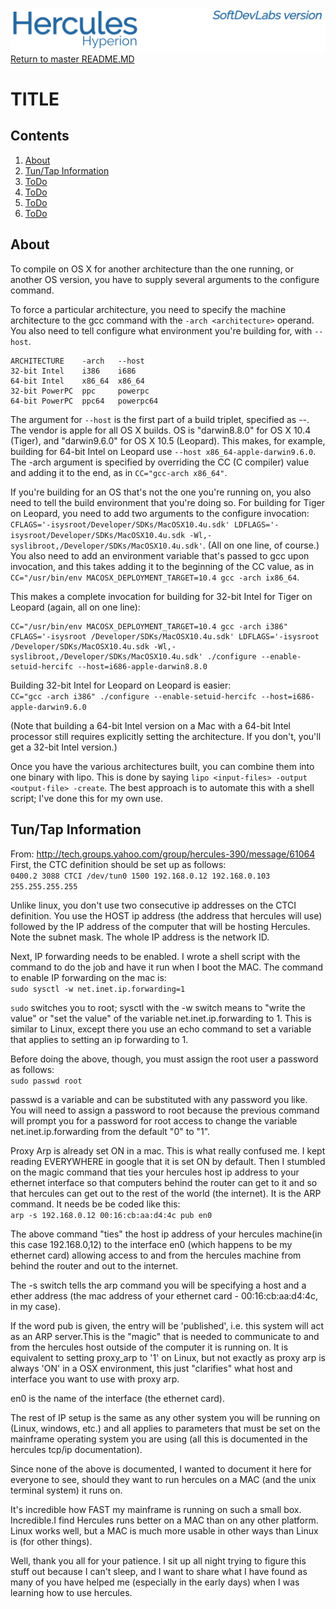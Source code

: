 ![test image](images/image_header_herculeshyperionSDL.png)
[Return to master README.MD](/README.md)

# TITLE
## Contents
1. [About](#About)
2. [Tun/Tap Information](#Tun/Tap-Information)
3. [ToDo](#ToDo)
4. [ToDo](#ToDo)
5. [ToDo](#ToDo)
6. [ToDo](#ToDo)

## About
To compile on OS X for another architecture than the one running, or another OS version, you have to supply several arguments to the configure command.

To force a particular architecture, you need to specify the machine architecture to the gcc command with the `-arch <architecture>` operand. You also need to tell configure what environment you're building for, with `--host`.

```
ARCHITECTURE    -arch   --host
32-bit Intel    i386    i686
64-bit Intel    x86_64  x86_64
32-bit PowerPC  ppc     powerpc
64-bit PowerPC  ppc64   powerpc64
```

The argument for `--host` is the first part of a build triplet, specified as <architecture>-<vendor>-<OS>. The vendor is apple for all OS X builds. OS is "darwin8.8.0" for OS X 10.4 (Tiger), and "darwin9.6.0" for OS X 10.5 (Leopard). This makes, for example, building for 64-bit Intel on Leopard use `--host x86_64-apple-darwin9.6.0`. The -arch argument is specified by overriding the CC (C compiler) value and adding it to the end, as in `CC="gcc-arch x86_64"`.

If you're building for an OS that's not the one you're running on, you also need to tell the build environment that you're doing so. For building for Tiger on Leopard, you need to add two arguments to the configure invocation: `CFLAGS='-isysroot/Developer/SDKs/MacOSX10.4u.sdk' LDFLAGS='-isysroot/Developer/SDKs/MacOSX10.4u.sdk -Wl,-syslibroot,/Developer/SDKs/MacOSX10.4u.sdk'`.
(All on one line, of course.) You also need to add an environment variable that's passed to gcc upon invocation, and this takes adding it to the beginning of the CC value, as in `CC="/usr/bin/env MACOSX_DEPLOYMENT_TARGET=10.4 gcc -arch ix86_64`.

This makes a complete invocation for building for 32-bit Intel for Tiger on Leopard (again, all on one line):  
```
CC="/usr/bin/env MACOSX_DEPLOYMENT_TARGET=10.4 gcc -arch i386" CFLAGS='-isysroot /Developer/SDKs/MacOSX10.4u.sdk' LDFLAGS='-isysroot /Developer/SDKs/MacOSX10.4u.sdk -Wl,-syslibroot,/Developer/SDKs/MacOSX10.4u.sdk' ./configure --enable-setuid-hercifc --host=i686-apple-darwin8.8.0
```

Building 32-bit Intel for Leopard on Leopard is easier:  
`CC="gcc -arch i386" ./configure --enable-setuid-hercifc --host=i686-apple-darwin9.6.0`

(Note that building a 64-bit Intel version on a Mac with a 64-bit Intel processor still requires explicitly setting the architecture. If you don't, you'll get a 32-bit Intel version.)

Once you have the various architectures built, you can combine them into one binary with lipo. This is done by saying `lipo <input-files> -output <output-file> -create`. The best approach is to automate this with a shell script; I've done this for my own use.

## Tun/Tap Information
From: http://tech.groups.yahoo.com/group/hercules-390/message/61064  
First, the CTC definition should be set up as follows:  
`0400.2 3088 CTCI /dev/tun0 1500 192.168.0.12 192.168.0.103 255.255.255.255`  

Unlike linux, you don't use two consecutive ip addresses on the CTCI definition. You use the HOST ip address (the address that hercules will use) followed by the IP address of the computer that will be hosting Hercules. Note the subnet mask. The whole IP address is the network ID.

Next, IP forwarding needs to be enabled. I wrote a shell script with the command to do the job and have it run when I boot the MAC. The command to enable IP forwarding on the mac is:  
`sudo sysctl -w net.inet.ip.forwarding=1`  

`sudo` switches you to root; sysctl with the -w switch means to "write the value" or "set the value" of the variable net.inet.ip.forwarding to 1. This is similar to Linux, except there you use an echo command to set a variable that applies to setting an ip forwarding to 1.

Before doing the above, though, you must assign the root user a password as follows:  
`sudo passwd root`  

passwd is a variable and can be substituted with any password you like. You will need to assign a password to root because the previous command will prompt you for a password for root access to change the variable net.inet.ip.forwarding from the default "0" to "1".

Proxy Arp is already set ON in a mac. This is what really confused me. I kept reading EVERYWHERE in google that it is set ON by default. Then I stumbled on the magic command that ties your hercules host ip address to your ethernet interface so that computers behind the router can get to it and so that hercules can get out to the rest of the world (the internet). It is the ARP command. It needs be be coded like this:  
`arp -s 192.168.0.12 00:16:cb:aa:d4:4c pub en0`  

The above command "ties" the host ip address of your hercules machine(in this case 192.168.0,12) to the interface en0 (which happens to be my ethernet card) allowing access to and from the hercules machine from behind the router and out to the internet.

The -s switch tells the arp command you will be specifying a host and a ether address (the mac address of your ethernet card - 00:16:cb:aa:d4:4c, in my case).

If the word pub is given, the entry will be 'published', i.e. this system will act as an ARP server.This is the "magic" that is needed to communicate to and from the hercules host outside of the computer it is running on. It is equivalent to setting proxy_arp to '1' on Linux, but not exactly as proxy arp is always 'ON' in a OSX environment, this just "clarifies" what host and interface you want to use with proxy arp.

en0 is the name of the interface (the ethernet card).

The rest of IP setup is the same as any other system you will be running on (Linux, windows, etc.) and all applies to parameters that must be set on the mainframe operating system you are using (all this is documented in the hercules tcp/ip documentation).

Since none of the above is documented, I wanted to document it here for everyone to see, should they want to run hercules on a MAC (and the unix terminal system) it runs on.

It's incredible how FAST my mainframe is running on such a small box. Incredible.I find Hercules runs better on a MAC than on any other platform. Linux works well, but a MAC is much more usable in other ways than Linux is (for other things).

Well, thank you all for your patience. I sit up all night trying to figure this stuff out because I can't sleep, and I want to share what I have found as many of you have helped me (especially in the early days) when I was learning how to use hercules.
